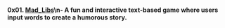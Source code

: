 #### 0x01. [Mad_Libs](0x01.Mad_Libs/)\n- A fun and interactive text-based game where users input words to create a humorous story.
